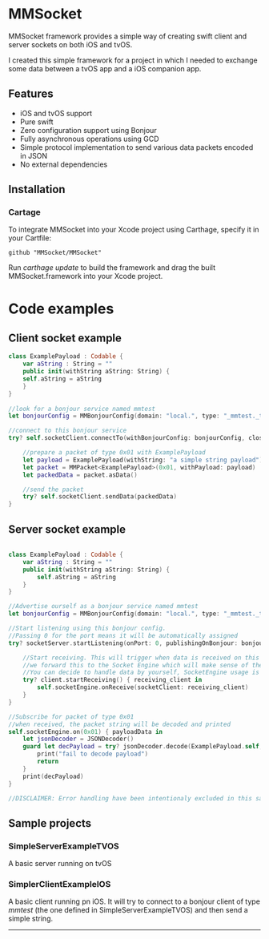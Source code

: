 # MMSocket

MMSocket framework provides a simple way of creating swift client and server sockets on both iOS and tvOS.

I created this simple framework for a project in which I needed to exchange some data between a tvOS app and a iOS companion app.

## Features
* iOS and tvOS support
* Pure swift
* Zero configuration support using Bonjour
* Fully asynchronous operations using GCD
* Simple protocol implementation to send various data packets  encoded in JSON
* No external dependencies

## Installation
### Cartage
To integrate MMSocket into your Xcode project using Carthage, specify it in your Cartfile:

`github "MMSocket/MMSocket"`

Run _carthage update_ to build the framework and drag the built MMSocket.framework into your Xcode project.

# Code examples
## Client socket example
```swift
class ExamplePayload : Codable {
	var aString : String = ""
	public init(withString aString: String) {
	self.aString = aString
	}
}
	
//look for a bonjour service named mmtest
let bonjourConfig = MMBonjourConfig(domain: "local.", type: "_mmtest._tcp.", name: "mmtest")

//connect to this bonjour service
try? self.socketClient.connectTo(withBonjourConfig: bonjourConfig, closeHandler: self.closeHandler) {

	//prepare a packet of type 0x01 with ExamplePayload     
	let payload = ExamplePayload(withString: "a simple string payload")
	let packet = MMPacket<ExamplePayload>(0x01, withPayload: payload)
	let packedData = packet.asData()

	//send the packet
	try? self.socketClient.sendData(packedData)
}

```

## Server socket example
```swift

class ExamplePayload : Codable {
	var aString : String = ""
	public init(withString aString: String) {
		self.aString = aString
	}
}

//Advertise ourself as a bonjour service named mmtest
let bonjourConfig = MMBonjourConfig(domain: "local.", type: "_mmtest._tcp.", name: "mmtest")

//Start listening using this bonjour config.
//Passing 0 for the port means it will be automatically assigned
try? socketServer.startListening(onPort: 0, publishingOnBonjour: bonjourConfig) { client in

	//Start receiving. This will trigger when data is received on this socket
	//we forward this to the Socket Engine which will make sense of the packets.
	//You can decide to handle data by yourself, SocketEngine usage is not mandatory.
	try? client.startReceiving() { receiving_client in
		self.socketEngine.onReceive(socketClient: receiving_client)
	}
}

//Subscribe for packet of type 0x01
//when received, the packet string will be decoded and printed
self.socketEngine.on(0x01) { payloadData in
	let jsonDecoder = JSONDecoder()
	guard let decPayload = try? jsonDecoder.decode(ExamplePayload.self, from: payloadData) else {
		print("fail to decode payload")
		return
	}
	print(decPayload)
}

//DISCLAIMER: Error handling have been intentionaly excluded in this sample code for reading simplicity. Have a look at the full SimpleServerExampleTVOS for proper error handling. 
```

## Sample projects
### SimpleServerExampleTVOS
A basic server running on tvOS

### SimplerClientExampleIOS
A basic client running pn iOS. It will try to connect to a bonjour client of type _mmtest_ (the one defined in SimpleServerExampleTVOS) and then send a simple string.

- - - -


